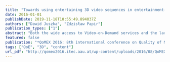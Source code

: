 ```yaml
---
title: "Towards using entertaining 3D video sequences in entertainment-oriented subjective experiments"
date: 2016-01-01
publishDate: 2019-11-18T10:55:49.894037Z
authors: ["Dawid Juszka", "Zdzisław Papir"]
publication_types: ["1"]
abstract: "Both the wide access to Video-on-Demand services and the large availability of tag information enable today's users to make conscious decisions on the video content they watch. This signifies a dramatic change in user behaviour compared to previous generations, whose choice was constrained by TV listings, which further restricted the time of viewing. Most subjective video quality studies use short-duration sequences that are specifically designed to use encoding algorithms and do not consider the subjective characteristics of the content as variables. For these reasons, the user's motivations to watch video content should be included in Quality of Experience measurement methods. This paper shows that subjective assessment of personal interest in video content, its visual attractiveness and quality of 3D effects do not correlate with objective parameters usually used for test sequence selection: spatial perceptual information, temporal perceptual information and mean scene-cut density."
featured: false
publication: "*QoMEX 2016: 8th international conference on Quality of Multimedia Experience*"
tags: ["QoE", "3D", "content"]
url_pdf: "http://qomex2016.itec.aau.at/wp-content/uploads/2016/08/QoMEX_2016_paper_122.pdf"
---
```


